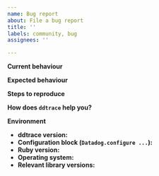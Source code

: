 ```yaml
---
name: Bug report
about: File a bug report
title: ''
labels: community, bug
assignees: ''

---
```


**Current behaviour**
<!-- What is be happening. -->

**Expected behaviour**
<!-- What should be happening. -->

**Steps to reproduce**
<!--
  How can we reproduce this issue in order to diagnose it?
  Code snippets, log messages, screenshots and sample apps are encouraged!
-->

**How does `ddtrace` help you?**
<!-- Optionally, tell us why and how you're using ddtrace, and what your overall experience with it is! -->

**Environment**

* **ddtrace version:**
* **Configuration block (`Datadog.configure ...`):**
* **Ruby version:**
* **Operating system:**
* **Relevant library versions:**

